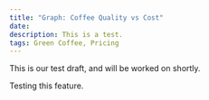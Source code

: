 ```yaml
---
title: "Graph: Coffee Quality vs Cost"
date:
description: This is a test.
tags: Green Coffee, Pricing
---
```

This is our test draft, and will be worked on shortly.

Testing this feature.
